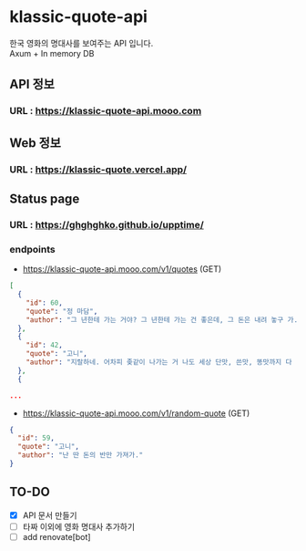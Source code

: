 # klassic-quote-api
한국 영화의 명대사를 보여주는 API 입니다.  
Axum + In memory DB

## API 정보
### URL : https://klassic-quote-api.mooo.com

## Web 정보
### URL : https://klassic-quote.vercel.app/

## Status page
### URL : https://ghghghko.github.io/upptime/

### endpoints
- https://klassic-quote-api.mooo.com/v1/quotes (GET)
```json
[
  {
    "id": 60,
    "quote": "정 마담",
    "author": "그 년한테 가는 거야? 그 년한테 가는 건 좋은데, 그 돈은 내려 놓구 가... 그 돈은 놓구 가!!!!"
  },
  {
    "id": 42,
    "quote": "고니",
    "author": "지랄하네. 어차피 좆같이 나가는 거 나도 세상 단맛, 쓴맛, 똥맛까지 다 먹어본 새끼야. 말빨 조지지마, 씨발."
  },
  {

...
```

- https://klassic-quote-api.mooo.com/v1/random-quote (GET)
```json
{
  "id": 59,
  "quote": "고니",
  "author": "난 딴 돈의 반만 가져가."
}
```

## TO-DO
- [x] API 문서 만들기  
- [ ] 타짜 이외에 영화 명대사 추가하기
- [ ] add renovate[bot]
